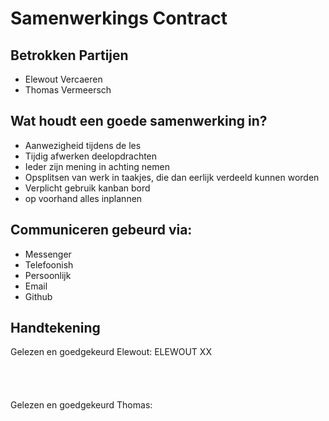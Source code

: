 # Samenwerkings Contract

## Betrokken Partijen

* Elewout Vercaeren
* Thomas Vermeersch

## Wat houdt een goede samenwerking in?

* Aanwezigheid tijdens de les
* Tijdig afwerken deelopdrachten
* Ieder zijn mening in achting nemen
* Opsplitsen van werk in taakjes, die dan eerlijk verdeeld kunnen worden
* Verplicht gebruik kanban bord
* op voorhand alles inplannen

## Communiceren gebeurd via:

* Messenger
* Telefoonish
* Persoonlijk
* Email
* Github

## Handtekening

Gelezen en goedgekeurd Elewout:
ELEWOUT XX
<br><br><br><br><br>
Gelezen en goedgekeurd Thomas:

